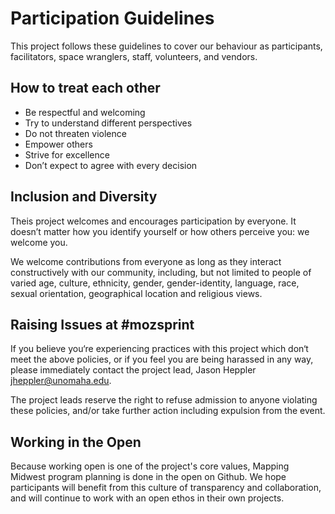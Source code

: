 # Participation Guidelines

This project follows these guidelines to cover our behaviour as participants, facilitators, space wranglers, staff, volunteers, and vendors.

## How to treat each other

* Be respectful and welcoming
* Try to understand different perspectives
* Do not threaten violence
* Empower others
* Strive for excellence
* Don’t expect to agree with every decision

## Inclusion and Diversity

Theis project welcomes and encourages participation by everyone. It doesn’t matter how you identify yourself or how others perceive you: we welcome you.

We welcome contributions from everyone as long as they interact constructively with our community, including, but not limited to people of varied age, culture, ethnicity, gender, gender-identity, language, race, sexual orientation, geographical location and religious views.

## Raising Issues at #mozsprint

If you believe you‘re experiencing practices with this project which don‘t meet the above policies, or if you feel you are being harassed in any way, please immediately contact the project lead, Jason Heppler <jheppler@unomaha.edu>.

The project leads reserve the right to refuse admission to anyone violating these policies, and/or take further action including expulsion from the event.

## Working in the Open

Because working open is one of the project's core values, Mapping Midwest program planning is done in the open on Github. We hope participants will benefit from this culture of transparency and collaboration, and will continue to work with an open ethos in their own projects.
